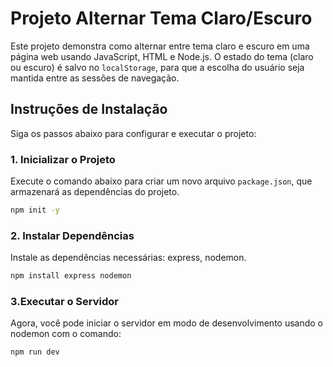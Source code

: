 # Projeto  Alternar Tema Claro/Escuro 

Este projeto demonstra como alternar entre tema claro e escuro em uma página web usando JavaScript, HTML e Node.js. O estado do tema (claro ou escuro) é salvo no `localStorage`, para que a escolha do usuário seja mantida entre as sessões de navegação.

## Instruções de Instalação

Siga os passos abaixo para configurar e executar o projeto:

### 1. Inicializar o Projeto

Execute o comando abaixo para criar um novo arquivo `package.json`, que armazenará as dependências do projeto.

``` bash
npm init -y
```

### 2. Instalar Dependências

Instale as dependências necessárias: express, nodemon.

```bash
npm install express nodemon
```

### 3.Executar o Servidor

Agora, você pode iniciar o servidor em modo de desenvolvimento usando o nodemon com o comando:

```bash
npm run dev
```

